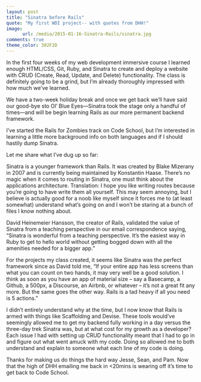 ```yaml
---
layout: post
title: "Sinatra before Rails"
quote: "My first WDI project-- with quotes from DHH!"
image:
      url: /media/2015-01-16-Sinatra-Rails/sinatra.jpg
comments: true
theme_color: 302F2D
---
```


In the first four weeks of my web development immersive course I learned enough HTML/CSS, Git, Ruby, and Sinatra to create and deploy a website with CRUD (Create, Read, Update, and Delete) functionality. The class is definitely going to be a grind, but I’m already thoroughly impressed with how much we’ve learned.

We have a two-week holiday break and once we get back we’ll have said our good-bye sto Ol’ Blue Eyes—Sinatra took the stage only a handful of times—and will be begin learning Rails as our more permanent backend framework. 

I’ve started the Rails for Zombies track on Code School, but I’m interested in learning a little more background info on both languages and if I should hastily dump Sinatra.

Let me share what I’ve dug up so far:

Sinatra is a younger framework than Rails. It was created by Blake Mizerany in 2007 and is currently being maintained by Konstantin Haase. There’s no magic when it comes to routing in Sinatra, one must think about the applications architecture. Translation: I hope you like writing routes because you’re going to have write them all yourself. This may seem annoying, but I believe is actually good for a noob like myself since it forces me to (at least somewhat) understand what’s going on and I won’t be staring at a bunch of files I know nothing about.

David Heinemeier Hansson, the creator of Rails, validated the value of Sinatra from a teaching perspective in our email correspondence saying, “Sinatra is wonderful from a teaching perspective. It’s the easiest way in Ruby to get to hello world without getting bogged down with all the amenities needed for a bigger app.”

For the projects my class created, it seems like Sinatra was the perfect framework since as David told me, “If your entire app has less screens than what you can count on two hands, it may very well be a good solution. I think as soon as you have an app of material size – say a Basecamp, a Github, a 500px, a Discourse, an Airbnb, or whatever – it’s not a great fit any more. But the same goes the other way. Rails is a tad heavy if all you need is 5 actions.”

I didn’t entirely understand why at the time, but I now know that Rails is armed with things like Scaffolding and Devise. These tools would’ve seemingly allowed me to get my backend fully working in a day versus the three-day trek Sinatra was, but at what cost for my growth as a developer? Each issue I had with setting up CRUD functionality meant that I had to go in and figure out what went amuck with my code. Doing so allowed me to both understand and explain to someone what each line of my code is doing.

Thanks for making us do things the hard way Jesse, Sean, and Pam. Now that the high of DHH emailing me back in <20mins is wearing off it’s time to get back to Code School. 
